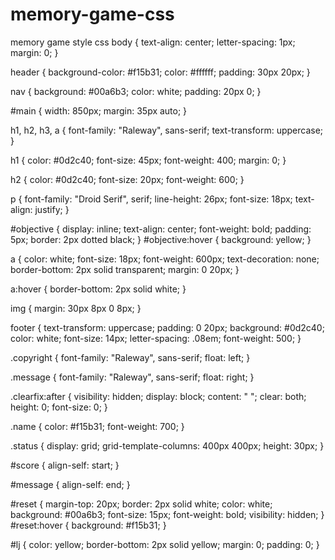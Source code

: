 # memory-game-css
memory game style css
body {
  text-align: center;
  letter-spacing: 1px;
  margin: 0;
}

header {
  background-color: #f15b31;
  color: #ffffff;
  padding: 30px 20px;
}

nav {
  background: #00a6b3;
  color: white;
  padding: 20px 0;
}

#main {
  width: 850px;
  margin: 35px auto;
}

h1, h2, h3, a {
  font-family: "Raleway", sans-serif;
  text-transform: uppercase;
}

h1 {
  color: #0d2c40;
  font-size: 45px;
  font-weight: 400;
  margin: 0;
}

h2 {
  color: #0d2c40;
  font-size: 20px;
  font-weight: 600;
}

p {
  font-family: "Droid Serif", serif;
  line-height: 26px;
  font-size: 18px;
  text-align: justify;
}

#objective {
  display: inline;
  text-align: center;
  font-weight: bold;
  padding: 5px;
  border: 2px dotted black;
}
#objective:hover {
  background: yellow;
}

a {
  color: white;
  font-size: 18px;
  font-weight: 600px;
  text-decoration: none;
  border-bottom: 2px solid transparent;
  margin: 0 20px;
}

a:hover {
  border-bottom: 2px solid white;
}

img {
  margin: 30px 8px 0 8px;
}

footer {
  text-transform: uppercase;
  padding: 0 20px;
  background: #0d2c40;
  color: white;
  font-size: 14px;
  letter-spacing: .08em;
  font-weight: 500;
}

.copyright {
  font-family: "Raleway", sans-serif;
  float: left;
}

.message {
  font-family: "Raleway", sans-serif;
  float: right;
}

.clearfix:after {
  visibility: hidden;
  display: block;
  content: " ";
  clear: both;
  height: 0;
  font-size: 0;
}

.name {
  color: #f15b31;
  font-weight: 700;
}

.status {
  display: grid;
  grid-template-columns: 400px 400px;
  height: 30px;
}

#score {
 align-self: start;
}

#message {
  align-self: end;
}

#reset {
  margin-top: 20px;
  border: 2px solid white;
  color: white;
  background: #00a6b3;
  font-size: 15px;
  font-weight: bold;
  visibility: hidden;
}
#reset:hover {
  background: #f15b31;
}

#lj {
  color: yellow;
  border-bottom: 2px solid yellow;
  margin: 0;
  padding: 0;
}
